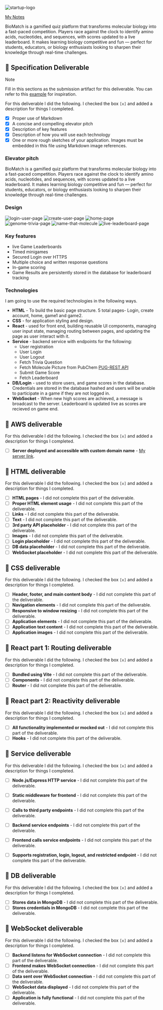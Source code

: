 ![startup-logo](images/StartupLogo.svg)

[My Notes](notes.md)

BioMatch is a gamified quiz platform that transforms molecular biology into a fast-paced competition. Players race against the clock to identify amino acids, nucleotides, and sequences, with scores updated to a live leaderboard. It makes learning biology competitive and fun — perfect for students, educators, or biology enthusiasts looking to sharpen their knowledge through real-time challenges.


## 🚀 Specification Deliverable

> [!NOTE]
>  Fill in this sections as the submission artifact for this deliverable. You can refer to this [example](https://github.com/webprogramming260/startup-example/blob/main/README.md) for inspiration.

For this deliverable I did the following. I checked the box `[x]` and added a description for things I completed.

- [x] Proper use of Markdown
- [x] A concise and compelling elevator pitch
- [x] Description of key features
- [x] Description of how you will use each technology
- [x] One or more rough sketches of your application. Images must be embedded in this file using Markdown image references.

### Elevator pitch

BioMatch is a gamified quiz platform that transforms molecular biology into a fast-paced competition. Players race against the clock to identify amino acids, nucleotides, and sequences, with scores updated to a live leaderboard. It makes learning biology competitive and fun — perfect for students, educators, or biology enthusiasts looking to sharpen their knowledge through real-time challenges.

### Design

![login-user-page](images/LoginPage.png)
![create-user-page](images/AccountCreationPage.png)
![home-page](images/HomePage.png)
![genome-trivia-page](images/GenomeTriviaPage.png)
![name-that-molecule](images/NameThatMoleculePage.png)
![live-leaderboard-page](images/LeaderboardPage.png)



<!-- ```mermaid
sequenceDiagram
    actor You
    actor Website
    You->>Website: Replace this with your design
``` -->

### Key features

- live Game Leaderboards
- Timed minigames
- Secured Login over HTTPS
- Multiple choice and written response questions
- In-game scoring
- Game Results are persistently stored in the database for leaderboard tracking

### Technologies

I am going to use the required technologies in the following ways.

- **HTML** - To build the basic page structure. 5 total pages- Login, create account, home, game1 and game2.
- **CSS** - for application styling and design. 
- **React** - used for front end, building reusable UI components, managing user input state, managing routing between pages, and updating the page as user interact with it. 
- **Service** - backend service with endpoints for the following:
    - User registration
    - User Login
    - User Logout
    - Fetch Trivia Question
    - Fetch Molecule Picture from PubChem [PUG-REST API](https://pubchem.ncbi.nlm.nih.gov/docs/pug-rest)
    - Submit Game Score
    - Fetch Leaderboard 
- **DB/Login** - used to store users, and game scores in the database. Credentials are stored in the database hashed and users will be unable to participate in a game if they are not logged in. 
- **WebSocket** - When new high scores are achieved, a message is broadcast to the server. Leaderboard is updated live as scores are recieved on game end. 

## 🚀 AWS deliverable

For this deliverable I did the following. I checked the box `[x]` and added a description for things I completed.

- [ ] **Server deployed and accessible with custom domain name** - [My server link](https://yourdomainnamehere.click).

## 🚀 HTML deliverable

For this deliverable I did the following. I checked the box `[x]` and added a description for things I completed.

- [ ] **HTML pages** - I did not complete this part of the deliverable.
- [ ] **Proper HTML element usage** - I did not complete this part of the deliverable.
- [ ] **Links** - I did not complete this part of the deliverable.
- [ ] **Text** - I did not complete this part of the deliverable.
- [ ] **3rd party API placeholder** - I did not complete this part of the deliverable.
- [ ] **Images** - I did not complete this part of the deliverable.
- [ ] **Login placeholder** - I did not complete this part of the deliverable.
- [ ] **DB data placeholder** - I did not complete this part of the deliverable.
- [ ] **WebSocket placeholder** - I did not complete this part of the deliverable.

## 🚀 CSS deliverable

For this deliverable I did the following. I checked the box `[x]` and added a description for things I completed.

- [ ] **Header, footer, and main content body** - I did not complete this part of the deliverable.
- [ ] **Navigation elements** - I did not complete this part of the deliverable.
- [ ] **Responsive to window resizing** - I did not complete this part of the deliverable.
- [ ] **Application elements** - I did not complete this part of the deliverable.
- [ ] **Application text content** - I did not complete this part of the deliverable.
- [ ] **Application images** - I did not complete this part of the deliverable.

## 🚀 React part 1: Routing deliverable

For this deliverable I did the following. I checked the box `[x]` and added a description for things I completed.

- [ ] **Bundled using Vite** - I did not complete this part of the deliverable.
- [ ] **Components** - I did not complete this part of the deliverable.
- [ ] **Router** - I did not complete this part of the deliverable.

## 🚀 React part 2: Reactivity deliverable

For this deliverable I did the following. I checked the box `[x]` and added a description for things I completed.

- [ ] **All functionality implemented or mocked out** - I did not complete this part of the deliverable.
- [ ] **Hooks** - I did not complete this part of the deliverable.

## 🚀 Service deliverable

For this deliverable I did the following. I checked the box `[x]` and added a description for things I completed.

- [ ] **Node.js/Express HTTP service** - I did not complete this part of the deliverable.
- [ ] **Static middleware for frontend** - I did not complete this part of the deliverable.
- [ ] **Calls to third party endpoints** - I did not complete this part of the deliverable.
- [ ] **Backend service endpoints** - I did not complete this part of the deliverable.
- [ ] **Frontend calls service endpoints** - I did not complete this part of the deliverable.
- [ ] **Supports registration, login, logout, and restricted endpoint** - I did not complete this part of the deliverable.


## 🚀 DB deliverable

For this deliverable I did the following. I checked the box `[x]` and added a description for things I completed.

- [ ] **Stores data in MongoDB** - I did not complete this part of the deliverable.
- [ ] **Stores credentials in MongoDB** - I did not complete this part of the deliverable.

## 🚀 WebSocket deliverable

For this deliverable I did the following. I checked the box `[x]` and added a description for things I completed.

- [ ] **Backend listens for WebSocket connection** - I did not complete this part of the deliverable.
- [ ] **Frontend makes WebSocket connection** - I did not complete this part of the deliverable.
- [ ] **Data sent over WebSocket connection** - I did not complete this part of the deliverable.
- [ ] **WebSocket data displayed** - I did not complete this part of the deliverable.
- [ ] **Application is fully functional** - I did not complete this part of the deliverable.
